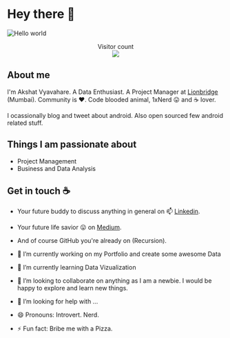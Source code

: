 # Hey there :wave:

<img src="https://raw.githubusercontent.com/sagar-viradiya/sagar-viradiya/master/resources/banner.png" alt="Hello world">

<p align="center"> 
  Visitor count<br>
  <img src="https://profile-counter.glitch.me/sagar-viradiya/count.svg" />
</p>

## About me

I'm Akshat Vyavahare. A Data Enthusiast. A Project Manager at [Lionbridge](https://www.lionbridge.com/) (Mumbai). Community is :heart:. Code blooded animal, 1xNerd :stuck_out_tongue: and :coffee: lover. 

I ocassionally blog and tweet about android. Also open sourced few android related stuff.  


## Things I am passionate about

- Project Management
- Business and Data Analysis 

## Get in touch :coffee:

- Your future buddy to discuss anything in general on 📫 [Linkedin](https://www.linkedin.com/in/akshatvyavahare/).
- Your future life savior :stuck_out_tongue: on [Medium](https://medium.com/@akshatvyavahare).
- And of course GitHub you're already on (Recursion).


- 🔭 I’m currently working on my Portfolio and create some awesome Data
- 🌱 I’m currently learning Data Vizualization
- 👯 I’m looking to collaborate on anything as I am a newbie. I would be happy to explore and learn new things.
- 🤔 I’m looking for help with ...
- 😄 Pronouns: Introvert. Nerd.
- ⚡ Fun fact: Bribe me with a Pizza.

<!--
- 👋 Hi, I’m @akshatvyavahare
- 👀 I’m interested in ...
- 🌱 I’m currently learning ...
- 💞️ I’m looking to collaborate on ...
- 📫 How to reach me ...
-->
